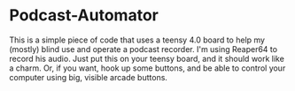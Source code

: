 # Podcast-Automator

This is a simple piece of code that uses a teensy 4.0 board to help my (mostly) blind use and operate a podcast recorder. I'm using Reaper64 to record his audio. Just put this on your teensy board, and it should work like a charm. Or, if you want, hook up some buttons, and be able to control your computer using big, visible arcade buttons. 
